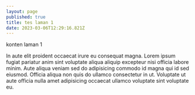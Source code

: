 ```yaml
---
layout: page
published: true
title: tes laman 1
date: 2023-03-06T12:29:16.821Z
---
```

konten laman 1

In aute elit proident occaecat irure eu consequat magna. Lorem ipsum fugiat pariatur anim sint voluptate aliqua aliquip excepteur nisi officia labore minim. Aute aliqua veniam sed do adipisicing commodo id magna qui id sed eiusmod. Officia aliqua non quis do ullamco consectetur in ut. Voluptate ut aute officia nulla amet adipisicing occaecat ullamco voluptate sint voluptate eu.